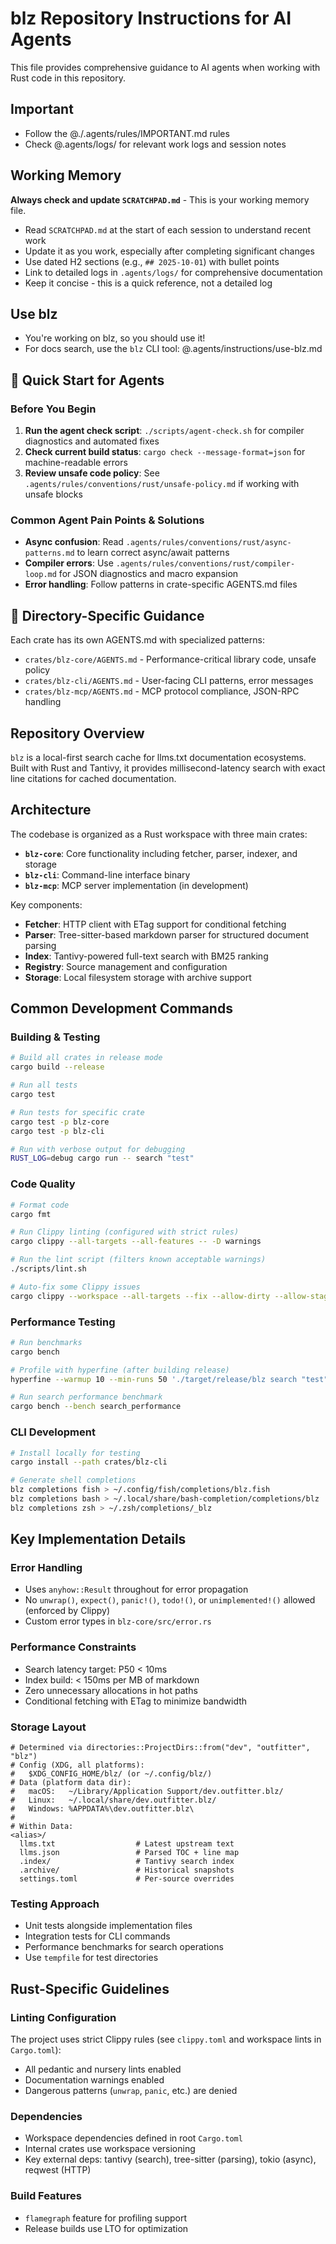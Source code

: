 # blz Repository Instructions for AI Agents

This file provides comprehensive guidance to AI agents when working with Rust code in this repository.

## Important

- Follow the @./.agents/rules/IMPORTANT.md rules
- Check @.agents/logs/ for relevant work logs and session notes

## Working Memory

**Always check and update `SCRATCHPAD.md`** - This is your working memory file.

- Read `SCRATCHPAD.md` at the start of each session to understand recent work
- Update it as you work, especially after completing significant changes
- Use dated H2 sections (e.g., `## 2025-10-01`) with bullet points
- Link to detailed logs in `.agents/logs/` for comprehensive documentation
- Keep it concise - this is a quick reference, not a detailed log

## Use blz

- You're working on blz, so you should use it!
- For docs search, use the `blz` CLI tool: @.agents/instructions/use-blz.md

## 🚀 Quick Start for Agents

### Before You Begin

1. **Run the agent check script**: `./scripts/agent-check.sh` for compiler diagnostics and automated fixes
2. **Check current build status**: `cargo check --message-format=json` for machine-readable errors
3. **Review unsafe code policy**: See `.agents/rules/conventions/rust/unsafe-policy.md` if working with unsafe blocks

### Common Agent Pain Points & Solutions

- **Async confusion**: Read `.agents/rules/conventions/rust/async-patterns.md` to learn correct async/await patterns
- **Compiler errors**: Use `.agents/rules/conventions/rust/compiler-loop.md` for JSON diagnostics and macro expansion
- **Error handling**: Follow patterns in crate-specific AGENTS.md files

## 📂 Directory-Specific Guidance

Each crate has its own AGENTS.md with specialized patterns:

- `crates/blz-core/AGENTS.md` - Performance-critical library code, unsafe policy
- `crates/blz-cli/AGENTS.md` - User-facing CLI patterns, error messages
- `crates/blz-mcp/AGENTS.md` - MCP protocol compliance, JSON-RPC handling

## Repository Overview

`blz` is a local-first search cache for llms.txt documentation ecosystems. Built with Rust and Tantivy, it provides millisecond-latency search with exact line citations for cached documentation.

## Architecture

The codebase is organized as a Rust workspace with three main crates:

- **`blz-core`**: Core functionality including fetcher, parser, indexer, and storage
- **`blz-cli`**: Command-line interface binary
- **`blz-mcp`**: MCP server implementation (in development)

Key components:

- **Fetcher**: HTTP client with ETag support for conditional fetching
- **Parser**: Tree-sitter-based markdown parser for structured document parsing
- **Index**: Tantivy-powered full-text search with BM25 ranking
- **Registry**: Source management and configuration
- **Storage**: Local filesystem storage with archive support

## Common Development Commands

### Building & Testing

```bash
# Build all crates in release mode
cargo build --release

# Run all tests
cargo test

# Run tests for specific crate
cargo test -p blz-core
cargo test -p blz-cli

# Run with verbose output for debugging
RUST_LOG=debug cargo run -- search "test"
```

### Code Quality

```bash
# Format code
cargo fmt

# Run Clippy linting (configured with strict rules)
cargo clippy --all-targets --all-features -- -D warnings

# Run the lint script (filters known acceptable warnings)
./scripts/lint.sh

# Auto-fix some Clippy issues
cargo clippy --workspace --all-targets --fix --allow-dirty --allow-staged
```

### Performance Testing

```bash
# Run benchmarks
cargo bench

# Profile with hyperfine (after building release)
hyperfine --warmup 10 --min-runs 50 './target/release/blz search "test" --source bun'

# Run search performance benchmark
cargo bench --bench search_performance
```

### CLI Development

```bash
# Install locally for testing
cargo install --path crates/blz-cli

# Generate shell completions
blz completions fish > ~/.config/fish/completions/blz.fish
blz completions bash > ~/.local/share/bash-completion/completions/blz
blz completions zsh > ~/.zsh/completions/_blz
```

## Key Implementation Details

### Error Handling

- Uses `anyhow::Result` throughout for error propagation
- No `unwrap()`, `expect()`, `panic!()`, `todo!()`, or `unimplemented!()` allowed (enforced by Clippy)
- Custom error types in `blz-core/src/error.rs`

### Performance Constraints

- Search latency target: P50 < 10ms
- Index build: < 150ms per MB of markdown
- Zero unnecessary allocations in hot paths
- Conditional fetching with ETag to minimize bandwidth

### Storage Layout

```text
# Determined via directories::ProjectDirs::from("dev", "outfitter", "blz")
# Config (XDG, all platforms):
#   $XDG_CONFIG_HOME/blz/ (or ~/.config/blz/)
# Data (platform data dir):
#   macOS:   ~/Library/Application Support/dev.outfitter.blz/
#   Linux:   ~/.local/share/dev.outfitter.blz/
#   Windows: %APPDATA%\dev.outfitter.blz\
#
# Within Data:
<alias>/
  llms.txt                  # Latest upstream text
  llms.json                 # Parsed TOC + line map
  .index/                   # Tantivy search index
  .archive/                 # Historical snapshots
  settings.toml             # Per-source overrides
```

### Testing Approach

- Unit tests alongside implementation files
- Integration tests for CLI commands
- Performance benchmarks for search operations
- Use `tempfile` for test directories

## Rust-Specific Guidelines

### Linting Configuration
The project uses strict Clippy rules (see `clippy.toml` and workspace lints in `Cargo.toml`):

- All pedantic and nursery lints enabled
- Documentation warnings enabled
- Dangerous patterns (`unwrap`, `panic`, etc.) are denied

### Dependencies

- Workspace dependencies defined in root `Cargo.toml`
- Internal crates use workspace versioning
- Key external deps: tantivy (search), tree-sitter (parsing), tokio (async), reqwest (HTTP)

### Build Features

- `flamegraph` feature for profiling support
- Release builds use LTO for optimization
